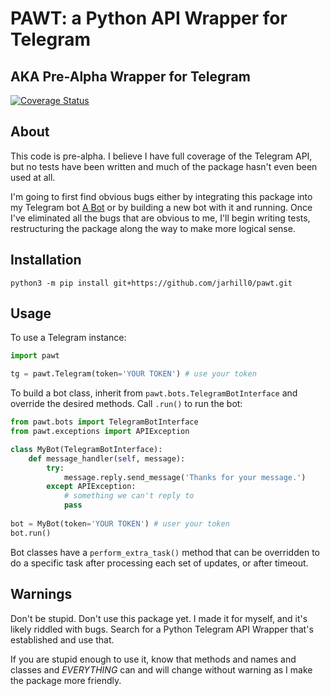 # PAWT: a Python API Wrapper for Telegram

## AKA Pre-Alpha Wrapper for Telegram

[![Coverage Status](https://coveralls.io/repos/github/jarhill0/pawt/badge.svg?branch=master)](https://coveralls.io/github/jarhill0/pawt?branch=master)

## About

This code is pre-alpha. I believe I have full coverage of the Telegram API, 
but no tests have been written and much of the package hasn't even been used 
at all. 

I'm going to first find obvious bugs either by integrating this package into my 
Telegram bot [A Bot](https://github.com.jarhill0/ABot) or by building a new 
bot with it and running. Once I've eliminated all the bugs that are obvious 
to me, I'll begin writing tests, restructuring the package along the way to 
make more logical sense. 

## Installation

```commandline
python3 -m pip install git+https://github.com/jarhill0/pawt.git
```

## Usage

To use a Telegram instance:

```python
import pawt

tg = pawt.Telegram(token='YOUR TOKEN') # use your token
```

To build a bot class, inherit from `pawt.bots.TelegramBotInterface` and 
override the desired methods. Call `.run()` to run the bot:

```python
from pawt.bots import TelegramBotInterface
from pawt.exceptions import APIException

class MyBot(TelegramBotInterface):
    def message_handler(self, message):
        try:
            message.reply.send_message('Thanks for your message.')
        except APIException:
            # something we can't reply to
            pass
            
bot = MyBot(token='YOUR TOKEN') # user your token
bot.run()
```

Bot classes have a `perform_extra_task()` method that can be overridden to do
a specific task after processing each set of updates, or after timeout. 

## Warnings 

Don't be stupid. Don't use this package yet. I made it for myself, and it's 
likely riddled with bugs. Search for a Python Telegram API Wrapper that's 
established and use that. 

If you are stupid enough to use it, know that methods and names and classes 
and *EVERYTHING* can and will change without warning as I make the package 
more friendly.